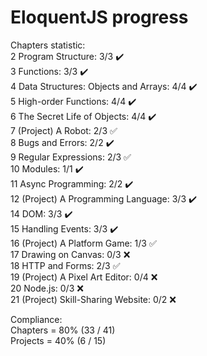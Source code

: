 
# EloquentJS progress

Chapters statistic:  
 2 Program Structure: 3/3 :heavy_check_mark:  
 3 Functions: 3/3 :heavy_check_mark:  
 4 Data Structures: Objects and Arrays: 4/4 :heavy_check_mark:  
 5 High-order Functions: 4/4 :heavy_check_mark:  
 6 The Secret Life of Objects: 4/4 :heavy_check_mark:  
 7 (Project) A Robot: 2/3 :white_check_mark:  
 8 Bugs and Errors: 2/2 :heavy_check_mark:  
 9 Regular Expressions: 2/3 :white_check_mark:  
10 Modules: 1/1 :heavy_check_mark:  
11 Async Programming: 2/2 :heavy_check_mark:  
12 (Project) A Programming Language: 3/3 :heavy_check_mark:  
14 DOM: 3/3 :heavy_check_mark:  
15 Handling Events: 3/3 :heavy_check_mark:  
16 (Project) A Platform Game: 1/3 :white_check_mark:  
17 Drawing on Canvas: 0/3 :x:  
18 HTTP and Forms: 2/3 :white_check_mark:  
19 (Project) A Pixel Art Editor: 0/4 :x:  
20 Node.js: 0/3 :x:  
21 (Project) Skill-Sharing Website: 0/2 :x:  
  
Compliance:  
 Chapters = 80% (33 / 41)  
 Projects = 40% (6 / 15)  
